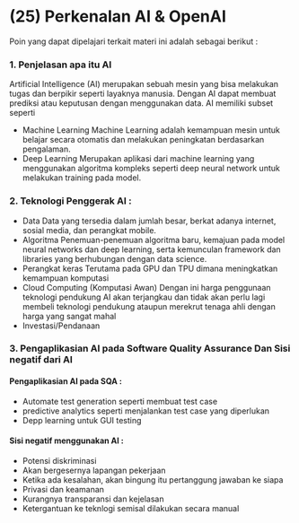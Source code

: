 # (25) Perkenalan AI & OpenAI
Poin yang dapat dipelajari terkait materi ini adalah sebagai berikut :

### 1. Penjelasan apa itu AI
Artificial Intelligence (AI) merupakan sebuah mesin yang bisa melakukan tugas dan berpikir seperti layaknya manusia. Dengan AI dapat membuat prediksi atau keputusan dengan menggunakan data. AI memiliki subset seperti 
- Machine Learning
Machine Learning adalah kemampuan mesin untuk belajar secara otomatis dan melakukan peningkatan berdasarkan pengalaman.
- Deep Learning
Merupakan aplikasi dari machine learning yang menggunakan algoritma kompleks seperti deep neural network untuk melakukan training pada model.

### 2. Teknologi Penggerak AI :
- Data
Data yang tersedia dalam jumlah besar, berkat adanya internet, sosial media, dan perangkat mobile.
- Algoritma
Penemuan-penemuan algoritma baru, kemajuan pada model neural networks dan deep learning, serta kemunculan framework dan libraries yang berhubungan dengan data science.
- Perangkat keras
Terutama pada GPU dan TPU dimana meningkatkan kemampuan komputasi
- Cloud Computing (Komputasi Awan)
Dengan ini harga penggunaan teknologi pendukung AI akan terjangkau dan tidak akan perlu lagi membeli teknologi pendukung ataupun merekrut tenaga ahli dengan harga yang sangat mahal
- Investasi/Pendanaan

### 3. Pengaplikasian AI pada Software Quality Assurance Dan Sisi negatif dari AI

#### Pengaplikasian AI pada SQA :
- Automate test generation seperti membuat test case
- predictive analytics seperti menjalankan test case yang diperlukan
- Depp learning untuk GUI testing

#### Sisi negatif menggunakan AI :
- Potensi diskriminasi
- Akan bergesernya lapangan pekerjaan
- Ketika ada kesalahan, akan bingung itu pertanggung jawaban ke siapa
- Privasi dan keamanan
- Kurangnya transparansi dan kejelasan
- Ketergantuan ke teknlogi semisal dilakukan secara manual

